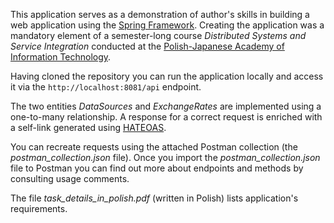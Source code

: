 This application serves as a demonstration of author's skills in building a web
application using the [Spring Framework](https://spring.io/). Creating the application
was a mandatory element of a semester-long course _Distributed Systems and Service Integration_
conducted at the [Polish-Japanese Academy of Information Technology](https://www.pja.edu.pl/en/).

Having cloned the repository you can run the application locally and access it via the `http://localhost:8081/api` endpoint.

The two entities *DataSources* and *ExchangeRates* are implemented using a one-to-many relationship. A response for a
correct request is enriched with a self-link generated using [HATEOAS](https://en.wikipedia.org/wiki/HATEOAS).

You can recreate requests using the attached Postman collection (the _postman_collection.json_ file). Once you import the
_postman_collection.json_ file to Postman you can find out more about endpoints and methods by consulting usage comments.

The file *task_details_in_polish.pdf* (written in Polish) lists application's requirements.
